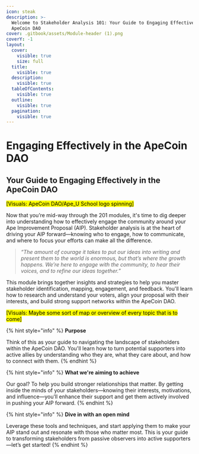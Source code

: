```yaml
---
icon: steak
description: >-
  Welcome to Stakeholder Analysis 101: Your Guide to Engaging Effectively in the
  ApeCoin DAO
cover: .gitbook/assets/Module-header (1).png
coverY: -1
layout:
  cover:
    visible: true
    size: full
  title:
    visible: true
  description:
    visible: true
  tableOfContents:
    visible: true
  outline:
    visible: true
  pagination:
    visible: true
---
```


# Engaging Effectively in the ApeCoin DAO

## Your Guide to Engaging Effectively in the ApeCoin DAO

<mark style="background-color:yellow;">\[Visuals: ApeCoin DAO/Ape\_U School logo spinning]</mark>

Now that you’re mid-way through the 201 modules, it's time to dig deeper into understanding how to effectively engage the community around your Ape Improvement Proposal (AIP). Stakeholder analysis is at the heart of driving your AIP forward—knowing who to engage, how to communicate, and where to focus your efforts can make all the difference.

> _“The amount of courage it takes to put our ideas into writing and present them to the world is enormous, but that’s where the growth happens. We’re here to engage with the community, to hear their voices, and to refine our ideas together.”_

This module brings together insights and strategies to help you master stakeholder identification, mapping, engagement, and feedback. You'll learn how to research and understand your voters, align your proposal with their interests, and build strong support networks within the ApeCoin DAO.&#x20;

<mark style="background-color:yellow;">\[Visuals: Maybe some sort of map or overview of every topic that is to come]</mark>

{% hint style="info" %}
**Purpose**

Think of this as your guide to navigating the landscape of stakeholders within the ApeCoin DAO. You'll learn how to turn potential supporters into active allies by understanding who they are, what they care about, and how to connect with them.
{% endhint %}

{% hint style="info" %}
**What we're aiming to achieve**&#x20;

Our goal? To help you build stronger relationships that matter. By getting inside the minds of your stakeholders—knowing their interests, motivations, and influence—you’ll enhance their support and get them actively involved in pushing your AIP forward.
{% endhint %}

{% hint style="info" %}
**Dive in with an open mind**

Leverage these tools and techniques, and start applying them to make your AIP stand out and resonate with those who matter most. This is your guide to transforming stakeholders from passive observers into active supporters—let’s get started!
{% endhint %}
